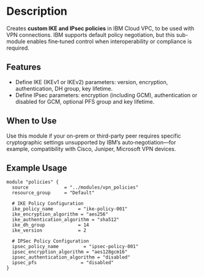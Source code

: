 # Description

Creates **custom IKE and IPsec policies** in IBM Cloud VPC, to be used with VPN connections. IBM supports default policy negotiation, but this sub-module enables fine‑tuned control when interoperability or compliance is required.

## Features

- Define IKE (IKEv1 or IKEv2) parameters: version, encryption, authentication, DH group, key lifetime.  
- Define IPsec parameters: encryption (including GCM), authentication or disabled for GCM, optional PFS group and key lifetime.  

## When to Use

Use this module if your on-prem or third-party peer requires specific cryptographic settings unsupported by IBM’s auto‑negotiation—for example, compatibility with Cisco, Juniper, Microsoft VPN devices.

## Example Usage

```hcl
module "policies" {
  source             = "../modules/vpn_policies"
  resource_group     = "Default"

  # IKE Policy Configuration
  ike_policy_name         = "ike-policy-001"
  ike_encryption_algorithm = "aes256"
  ike_authentication_algorithm = "sha512"
  ike_dh_group            = 14
  ike_version             = 2

  # IPSec Policy Configuration
  ipsec_policy_name         = "ipsec-policy-001"
  ipsec_encryption_algorithm = "aes128gcm16"
  ipsec_authentication_algorithm = "disabled"
  ipsec_pfs                = "disabled"
}
```
